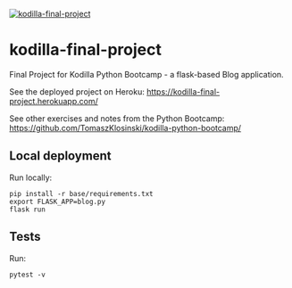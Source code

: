 [![kodilla-final-project](https://github.com/TomaszKlosinski/kodilla-final-project/actions/workflows/ci.yaml/badge.svg)](https://github.com/TomaszKlosinski/kodilla-final-project/actions/workflows/ci.yaml)

# kodilla-final-project
Final Project for Kodilla Python Bootcamp - a flask-based Blog application.

See the deployed project on Heroku:
https://kodilla-final-project.herokuapp.com/

See other exercises and notes from the Python Bootcamp:
https://github.com/TomaszKlosinski/kodilla-python-bootcamp/ 


## Local deployment

Run locally:
```shell
pip install -r base/requirements.txt
export FLASK_APP=blog.py
flask run
```

## Tests

Run:
```
pytest -v
```
